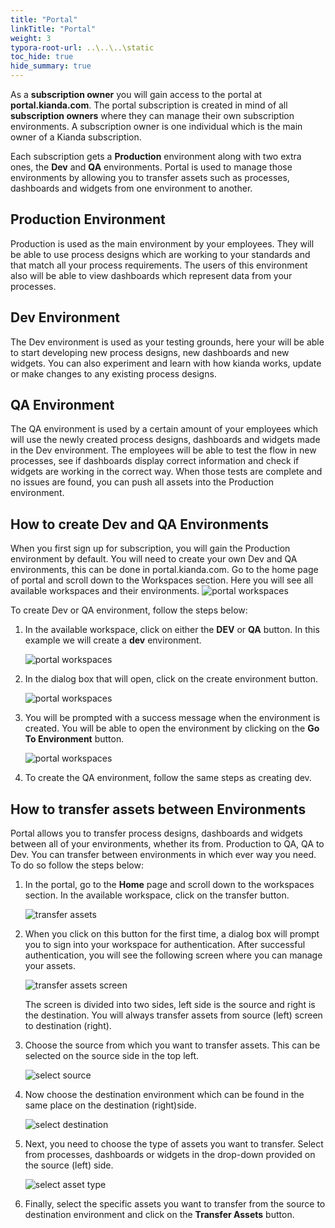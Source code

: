```yaml
---
title: "Portal"
linkTitle: "Portal"
weight: 3
typora-root-url: ..\..\..\static
toc_hide: true
hide_summary: true
---
```


<!---->

As a **subscription owner** you will gain access to the portal at **portal.kianda.com**. The portal subscription is created in mind of all **subscription owners** where they can manage their own subscription environments. A subscription owner is one individual which is the main owner of a Kianda subscription. 

Each subscription gets a **Production** environment along with two extra ones, the **Dev** and **QA** environments. Portal is used to manage those environments by allowing you to transfer assets such as processes, dashboards and widgets from one environment to another. 

## Production Environment

Production is used as the main environment by your employees. They will be able to use process designs which are working to your standards and that match all your process requirements. The users of this environment also will be able to view dashboards which represent data from your processes.

## Dev Environment

The Dev environment is used as your testing grounds, here your will be able to start developing new process designs, new dashboards and new widgets. You can also experiment and learn with how kianda works, update or make changes to any existing process designs.  

## QA Environment

The QA environment is used by a certain amount of your employees which will use the newly created process designs, dashboards and widgets made in the Dev environment. The employees will be able to test the flow in new processes, see if dashboards display correct information and check if widgets are working in the correct way. When those tests are complete and no issues are found, you can push all assets into the Production environment.



## How to create Dev and QA Environments

When you first sign up for subscription, you will gain the Production environment by default. You will need to create your own Dev and QA environments, this can be done in portal.kianda.com. Go to the home page of portal and scroll down to the Workspaces section. Here you will see all available workspaces and their environments. ![portal workspaces](/images/portal-workspaces.jpg)

To create Dev or QA environment, follow the steps below: 

1. In the available workspace, click on either the **DEV** or **QA** button. In this example we will create a **dev** environment.

   ![portal workspaces](/images/dev-qa.jpg)

2. In the dialog box that will open, click on the create environment button.

   ![portal workspaces](/images/create-dev.jpg)

3. You will be prompted with a success message when the environment is created. You will be able to open the environment by clicking on the **Go To Environment** button.

   ![portal workspaces](/images/created-dev-env.jpg)

4. To create the QA environment, follow the same steps as creating dev.

## How to transfer assets between Environments  

Portal allows you to transfer process designs, dashboards and widgets between all of your environments, whether its from. Production to QA, QA to Dev. You can transfer between environments in which ever way you need. To do so follow the steps below:

1. In the portal, go to the **Home** page and scroll down to the workspaces section. In the available workspace, click on the transfer button.

   ![transfer assets](/images/transfer-assets.jpg)

2. When you click on this button for the first time, a dialog box will prompt you to sign into your workspace for authentication. After successful authentication, you will see the following screen where you can manage your assets.

   ![transfer assets screen](/images/transfer-assets-screen.jpg)

   The screen is divided into two sides, left side is the source and right is the destination. You will always transfer assets from source (left) screen to destination (right). 

3. Choose the source from which you want to transfer assets. This can be selected on the source side in the top left.

   ![select source](/images/select-env.jpg)

4. Now choose the destination environment which can be found in the same place on the destination (right)side.

   ![select destination](/images/select-destination-env.jpg)

5. Next, you need to choose the type of assets you want to transfer. Select from processes, dashboards or widgets in the drop-down provided on the source (left) side.

   ![select asset type](/images/select-asset-type.jpg)

6. Finally, select the specific assets you want to transfer from the source to destination environment and click on the **Transfer Assets** button.